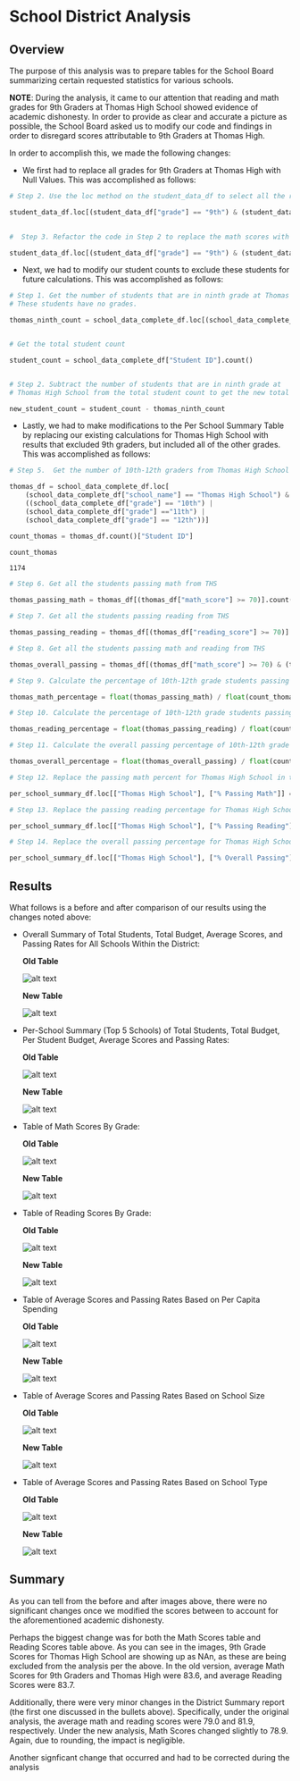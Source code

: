 # School District Analysis

## **Overview**

The purpose of this analysis was to prepare tables for the School Board summarizing certain requested statistics for various schools. 

**NOTE**: During the analysis, it came to our attention that reading and math grades for 9th Graders at Thomas High School showed evidence of academic dishonesty. In order to provide as clear and accurate a picture as possible, the School Board asked us to modify our code and findings in order to disregard scores attributable to 9th Graders at Thomas High.

In order to accomplish this, we made the following changes:

- We first had to replace all grades for 9th Graders at Thomas High with Null Values. This was accomplished as follows:

```python
# Step 2. Use the loc method on the student_data_df to select all the reading scores from the 9th grade at Thomas High School and replace them with naN

student_data_df.loc[(student_data_df["grade"] == "9th") & (student_data_df["school_name"] == "Thomas High School"), ['reading_score']] = np.nan
   

```


```python
#  Step 3. Refactor the code in Step 2 to replace the math scores with NaN.

student_data_df.loc[(student_data_df["grade"] == "9th") & (student_data_df["school_name"] == "Thomas High School"), ['math_score']] = np.nan

```

- Next, we had to modify our student counts to exclude these students for future calculations. This was accomplished as follows:

```python
# Step 1. Get the number of students that are in ninth grade at Thomas High School.
# These students have no grades. 

thomas_ninth_count = school_data_complete_df.loc[(school_data_complete_df["school_name"] == "Thomas High School") & (school_data_complete_df["grade"] == "9th"), ["Student ID"]].count()


# Get the total student count 

student_count = school_data_complete_df["Student ID"].count()


# Step 2. Subtract the number of students that are in ninth grade at 
# Thomas High School from the total student count to get the new total student count.

new_student_count = student_count - thomas_ninth_count

```

- Lastly, we had to make modifications to the Per School Summary Table by replacing our existing calculations for Thomas High School with results that excluded 9th graders, but included all of the other grades. This was accomplished as follows:

```python
# Step 5.  Get the number of 10th-12th graders from Thomas High School (THS).

thomas_df = school_data_complete_df.loc[
    (school_data_complete_df["school_name"] == "Thomas High School") & 
    ((school_data_complete_df["grade"] == "10th") | 
    (school_data_complete_df["grade"] =="11th") | 
    (school_data_complete_df["grade"] == "12th"))]

count_thomas = thomas_df.count()["Student ID"]

count_thomas
```




    1174




```python
# Step 6. Get all the students passing math from THS

thomas_passing_math = thomas_df[(thomas_df["math_score"] >= 70)].count()["student_name"]

```


```python
# Step 7. Get all the students passing reading from THS

thomas_passing_reading = thomas_df[(thomas_df["reading_score"] >= 70)].count()["student_name"]

```


```python
# Step 8. Get all the students passing math and reading from THS

thomas_overall_passing = thomas_df[(thomas_df["math_score"] >= 70) & (thomas_df["reading_score"] >= 70)].count()["student_name"]


```


```python
# Step 9. Calculate the percentage of 10th-12th grade students passing math from Thomas High School. 

thomas_math_percentage = float(thomas_passing_math) / float(count_thomas) * 100
```


```python
# Step 10. Calculate the percentage of 10th-12th grade students passing reading from Thomas High School.

thomas_reading_percentage = float(thomas_passing_reading) / float(count_thomas) * 100
```


```python
# Step 11. Calculate the overall passing percentage of 10th-12th grade from Thomas High School. 

thomas_overall_percentage = float(thomas_overall_passing) / float(count_thomas) * 100
```


```python
# Step 12. Replace the passing math percent for Thomas High School in the per_school_summary_df.

per_school_summary_df.loc[["Thomas High School"], ["% Passing Math"]] = thomas_math_percentage
```


```python
# Step 13. Replace the passing reading percentage for Thomas High School in the per_school_summary_df.

per_school_summary_df.loc[["Thomas High School"], ["% Passing Reading"]] = thomas_reading_percentage
```


```python
# Step 14. Replace the overall passing percentage for Thomas High School in the per_school_summary_df.

per_school_summary_df.loc[["Thomas High School"], ["% Overall Passing"]] = thomas_overall_percentage
```



## Results

What follows is a before and after comparison of our results using the changes noted above:

- Overall Summary of Total Students, Total Budget, Average Scores, and Passing Rates for All Schools Within the District:

    **Old Table**

    ![alt text](https://github.com/lstanczyk90/School_District_Analysis/blob/1dbc5341310fb481ff3a6e63157637a235e7bf51/Resources/District%20Summary%20Old.PNG)

    **New Table**

    ![alt text](https://github.com/lstanczyk90/School_District_Analysis/blob/1dbc5341310fb481ff3a6e63157637a235e7bf51/Resources/District%20Summary%20New.PNG)

- Per-School Summary (Top 5 Schools) of Total Students, Total Budget, Per Student Budget, Average Scores and Passing Rates: 

    **Old Table**

    ![alt text](https://github.com/lstanczyk90/School_District_Analysis/blob/1dbc5341310fb481ff3a6e63157637a235e7bf51/Resources/Top%20Schools%20Old.PNG)

    **New Table**

    ![alt text](https://github.com/lstanczyk90/School_District_Analysis/blob/1dbc5341310fb481ff3a6e63157637a235e7bf51/Resources/Top%20Schools%20New.PNG)

- Table of Math Scores By Grade:

    **Old Table**

    ![alt text](https://github.com/lstanczyk90/School_District_Analysis/blob/1dbc5341310fb481ff3a6e63157637a235e7bf51/Resources/Math%20Scores%20Old.PNG)

    **New Table**

    ![alt text](https://github.com/lstanczyk90/School_District_Analysis/blob/1dbc5341310fb481ff3a6e63157637a235e7bf51/Resources/Math%20Scores%20New.PNG)

- Table of Reading Scores By Grade:

    **Old Table**

    ![alt text](https://github.com/lstanczyk90/School_District_Analysis/blob/1dbc5341310fb481ff3a6e63157637a235e7bf51/Resources/Reading%20Scores%20Old.PNG)

    **New Table**

    ![alt text](https://github.com/lstanczyk90/School_District_Analysis/blob/1dbc5341310fb481ff3a6e63157637a235e7bf51/Resources/Reading%20Scores%20New.PNG)

- Table of Average Scores and Passing Rates Based on Per Capita Spending

    **Old Table**

    ![alt text](https://github.com/lstanczyk90/School_District_Analysis/blob/1dbc5341310fb481ff3a6e63157637a235e7bf51/Resources/Per%20Capita%20Old.PNG)

    **New Table**

    ![alt text](https://github.com/lstanczyk90/School_District_Analysis/blob/1dbc5341310fb481ff3a6e63157637a235e7bf51/Resources/Per%20Capita%20New.PNG)

- Table of Average Scores and Passing Rates Based on School Size


    **Old Table**

    ![alt text](https://github.com/lstanczyk90/School_District_Analysis/blob/1dbc5341310fb481ff3a6e63157637a235e7bf51/Resources/School%20Size%20Old.PNG)

    **New Table**

    ![alt text](https://github.com/lstanczyk90/School_District_Analysis/blob/1dbc5341310fb481ff3a6e63157637a235e7bf51/Resources/School%20Size%20New.PNG)

- Table of Average Scores and Passing Rates Based on School Type

    **Old Table**

    ![alt text](https://github.com/lstanczyk90/School_District_Analysis/blob/1dbc5341310fb481ff3a6e63157637a235e7bf51/Resources/School%20Type%20Old.PNG)

    **New Table**

    ![alt text](https://github.com/lstanczyk90/School_District_Analysis/blob/1dbc5341310fb481ff3a6e63157637a235e7bf51/Resources/School%20Type%20New.PNG)


## **Summary**

As you can tell from the before and after images above, there were no significant changes once we modified the scores between to account for the aforementioned academic dishonesty. 

Perhaps the biggest change was for both the Math Scores table and Reading Scores table above. As you can see in the images, 9th Grade Scores for Thomas High School are showing up as NAn, as these are being excluded from the analysis per the above. In the old version, average Math Scores for 9th Graders and Thomas High were 83.6, and average Reading Scores were 83.7.

Additionally, there were very minor changes in the District Summary report (the first one discussed in the bullets above). Specifically, under the original analysis, the average math and reading scores were 79.0 and 81.9, respectively. Under the new analysis, Math Scores changed slightly to 78.9. Again, due to rounding, the impact is negligible. 

Another signficant change that occurred and had to be corrected during the analysis 